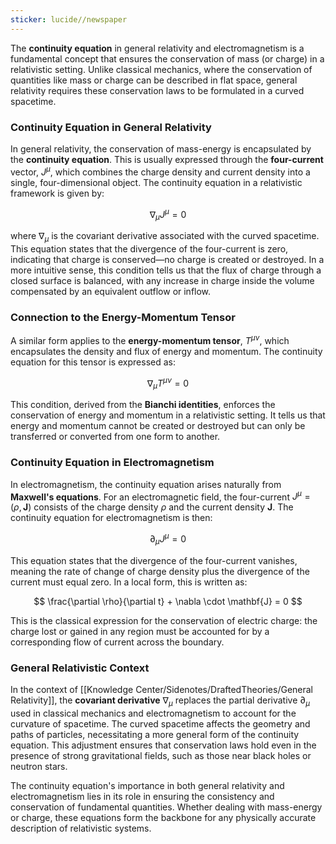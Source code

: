 ```yaml
---
sticker: lucide//newspaper
---
```

The **continuity equation** in general relativity and electromagnetism is a fundamental concept that ensures the conservation of mass (or charge) in a relativistic setting. Unlike classical mechanics, where the conservation of quantities like mass or charge can be described in flat space, general relativity requires these conservation laws to be formulated in a curved spacetime.

### Continuity Equation in General Relativity

In general relativity, the conservation of mass-energy is encapsulated by the **continuity equation**. This is usually expressed through the **four-current** vector, $J^{\mu}$, which combines the charge density and current density into a single, four-dimensional object. The continuity equation in a relativistic framework is given by:

$$
\nabla_{\mu} J^{\mu} = 0
$$

where  $\nabla_{\mu}$ is the covariant derivative associated with the curved spacetime. This equation states that the divergence of the four-current is zero, indicating that charge is conserved—no charge is created or destroyed. In a more intuitive sense, this condition tells us that the flux of charge through a closed surface is balanced, with any increase in charge inside the volume compensated by an equivalent outflow or inflow.

### Connection to the Energy-Momentum Tensor

A similar form applies to the **energy-momentum tensor**, $T^{\mu \nu}$, which encapsulates the density and flux of energy and momentum. The continuity equation for this tensor is expressed as:

$$
\nabla_{\mu} T^{\mu \nu} = 0
$$

This condition, derived from the **Bianchi identities**, enforces the conservation of energy and momentum in a relativistic setting. It tells us that energy and momentum cannot be created or destroyed but can only be transferred or converted from one form to another.

### Continuity Equation in Electromagnetism

In electromagnetism, the continuity equation arises naturally from **Maxwell's equations**. For an electromagnetic field, the four-current  $J^{\mu} = (\rho, \mathbf{J})$ consists of the charge density  $\rho$ and the current density $\mathbf{J}$. The continuity equation for electromagnetism is then:

$$
\partial_{\mu} J^{\mu} = 0
$$

This equation states that the divergence of the four-current vanishes, meaning the rate of change of charge density plus the divergence of the current must equal zero. In a local form, this is written as:

$$
\frac{\partial \rho}{\partial t} + \nabla \cdot \mathbf{J} = 0
$$

This is the classical expression for the conservation of electric charge: the charge lost or gained in any region must be accounted for by a corresponding flow of current across the boundary.

### General Relativistic Context

In the context of [[Knowledge Center/Sidenotes/DraftedTheories/General Relativity]], the **covariant derivative** $\nabla_{\mu}$ replaces the partial derivative $\partial_{\mu}$ used in classical mechanics and electromagnetism to account for the curvature of spacetime. The curved spacetime affects the geometry and paths of particles, necessitating a more general form of the continuity equation. This adjustment ensures that conservation laws hold even in the presence of strong gravitational fields, such as those near black holes or neutron stars.

The continuity equation's importance in both general relativity and electromagnetism lies in its role in ensuring the consistency and conservation of fundamental quantities. Whether dealing with mass-energy or charge, these equations form the backbone for any physically accurate description of relativistic systems.